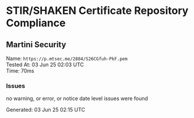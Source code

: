 # STIR/SHAKEN Certificate Repository Compliance

## Martini Security

Name: `https://p.mtsec.me/2884/S26CGfuh-PkF.pem`\
Tested At: 03 Jun 25 02:03 UTC\
Time: 70ms

### Issues

no warning, or error, or notice date level issues were found

Generated: 03 Jun 25 02:15 UTC